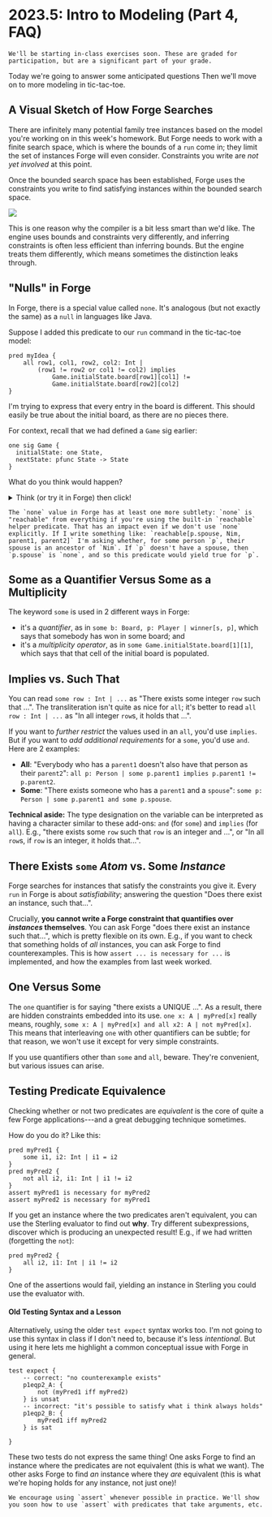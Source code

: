 # 2023.5: Intro to Modeling (Part 4, FAQ)

~~~admonish note title="(Brown CSCI 1710) Logistics"
We'll be starting in-class exercises soon. These are graded for participation, but are a significant part of your grade. 
~~~

Today we're going to answer some anticipated questions Then we'll move on to more modeling in tic-tac-toe. 

## A Visual Sketch of How Forge Searches

There are infinitely many potential family tree instances based on the model you're working on in this week's homework. But Forge needs to work with a finite search space, which is where the bounds of a `run` come in; they limit the set of instances Forge will even consider. Constraints you write are _not yet involved_ at this point.

Once the bounded search space has been established, Forge uses the constraints you write to find satisfying instances within the bounded search space.

![](https://i.imgur.com/eQ76Hv8.png)

This is one reason why the compiler is a bit less smart than we'd like. The engine uses bounds and constraints very differently, and inferring constraints is often less efficient than inferring bounds. But the engine treats them differently, which means sometimes the distinction leaks through.

## "Nulls" in Forge

In Forge, there is a special value called `none`. It's analogous (but not exactly the same) as a `null` in languages like Java. 

Suppose I added this predicate to our `run` command in the tic-tac-toe model:

```alloy
pred myIdea {
    all row1, col1, row2, col2: Int | 
        (row1 != row2 or col1 != col2) implies
            Game.initialState.board[row1][col1] != 
            Game.initialState.board[row2][col2]
}
```

I'm trying to express that every entry in the board is different. This should easily be true about the initial board, as there are no pieces there.

For context, recall that we had defined a `Game` sig earlier:

```alloy
one sig Game {
  initialState: one State,
  nextState: pfunc State -> State
}
```

What do you think would happen?

<details>
<summary>Think (or try it in Forge) then click!</summary>

It's very likely this predicate would be unsatisfiable, given the constraints on the initial state. Why? 
    
Because `none` equals itself! We can check this:
    
```alloy
test expect {
    nullity: {none != none} is unsat
} 
```    
    
Thus, when you're writing constraints like the above, you need to watch out for `none`: the value for _every_ cell in the initial board is equal to the value for _every_ other cell!
</details>


~~~admonish tip title="Reachability and none"
The `none` value in Forge has at least one more subtlety: `none` is "reachable" from everything if you're using the built-in `reachable` helper predicate. That has an impact even if we don't use `none` explicitly. If I write something like: `reachable[p.spouse, Nim, parent1, parent2]` I'm asking whether, for some person `p`, their spouse is an ancestor of `Nim`. If `p` doesn't have a spouse, then `p.spouse` is `none`, and so this predicate would yield true for `p`.
~~~

## Some as a Quantifier Versus Some as a Multiplicity

The keyword `some` is used in 2 different ways in Forge:
* it's a _quantifier_, as in `some b: Board, p: Player | winner[s, p]`, which says that somebody has won in some board; and
* it's a _multiplicity operator_, as in `some Game.initialState.board[1][1]`, which says that that cell of the initial board is populated. 

## Implies vs. Such That

You can read `some row : Int | ...` as "There exists some integer `row` such that ...". The transliteration isn't quite as nice for `all`; it's better to read `all row : Int | ...` as "In all integer `row`s, it holds that ...". 

If you want to _further restrict_ the values used in an `all`, you'd use `implies`. But if you want to _add additional requirements_ for a `some`, you'd use `and`.  Here are 2 examples:
* **All**: "Everybody who has a `parent1` doesn't also have that person as their `parent2`": `all p: Person | some p.parent1 implies p.parent1 != p.parent2`.
* **Some**: "There exists someone who has a `parent1` and a `spouse`": `some p: Person | some p.parent1 and some p.spouse`.

**Technical aside:** The type designation on the variable can be interpreted as having a character similar to these add-ons: `and` (for `some`) and `implies` (for `all`). E.g., "there exists some `row` such that `row` is an integer and ...", or "In all `row`s, if `row` is an integer, it holds that...".

## There Exists `some` *Atom* vs. Some *Instance*

Forge searches for instances that satisfy the constraints you give it. Every `run` in Forge is about _satisfiability_; answering the question "Does there exist an instance, such that...". 

Crucially, **you cannot write a Forge constraint that quantifies over _instances_ themselves**. You can ask Forge "does there exist an instance such that...", which is pretty flexible on its own. E.g., if you want to check that something holds of _all_ instances, you can ask Forge to find counterexamples. This is how `assert ... is necessary for ...` is implemented, and how the examples from last week worked.

## One Versus Some

The `one` quantifier is for saying "there exists a UNIQUE ...". As a result, there are hidden constraints embedded into its use. `one x: A | myPred[x]` really means, roughly, `some x: A | myPred[x] and all x2: A | not myPred[x]`. This means that interleaving `one` with other quantifiers can be subtle; for that reason, we won't use it except for very simple constraints.

If you use quantifiers other than `some` and `all`, beware. They're convenient, but various issues can arise.

## Testing Predicate Equivalence

Checking whether or not two predicates are _equivalent_ is the core of quite a few Forge applications---and a great debugging technique sometimes. 

How do you do it? Like this:

```alloy
pred myPred1 {
    some i1, i2: Int | i1 = i2
}
pred myPred2 {
    not all i2, i1: Int | i1 != i2
}
assert myPred1 is necessary for myPred2
assert myPred2 is necessary for myPred1
```

If you get an instance where the two predicates aren't equivalent, you can use the Sterling evaluator to find out **why**. Try different subexpressions, discover which is producing an unexpected result! E.g., if we had written (forgetting the `not`):

```alloy
pred myPred2 {
    all i2, i1: Int | i1 != i2
}
```

One of the assertions would fail, yielding an instance in Sterling you could use the evaluator with.

#### Old Testing Syntax and a Lesson

Alternatively, using the older `test expect` syntax works too. I'm not going to use this syntax in class if I don't need to, because it's less _intentional_. But using it here lets me highlight a common conceptual issue with Forge in general.

```alloy
test expect {
    -- correct: "no counterexample exists"
    p1eqp2_A: {
        not (myPred1 iff myPred2)        
    } is unsat
    -- incorrect: "it's possible to satisfy what i think always holds"
    p1eqp2_B: {
        myPred1 iff myPred2
    } is sat

}
```

These two tests do not express the same thing! One asks Forge to find an instance where the predicates are not equivalent (this is what we want). The other asks Forge to find _an_ instance where they _are_ equivalent (this is what we're hoping holds for any instance, not just one)!

~~~admonish warning title="Use `assert`" 
We encourage using `assert` whenever possible in practice. We'll show you soon how to use `assert` with predicates that take arguments, etc. 
~~~